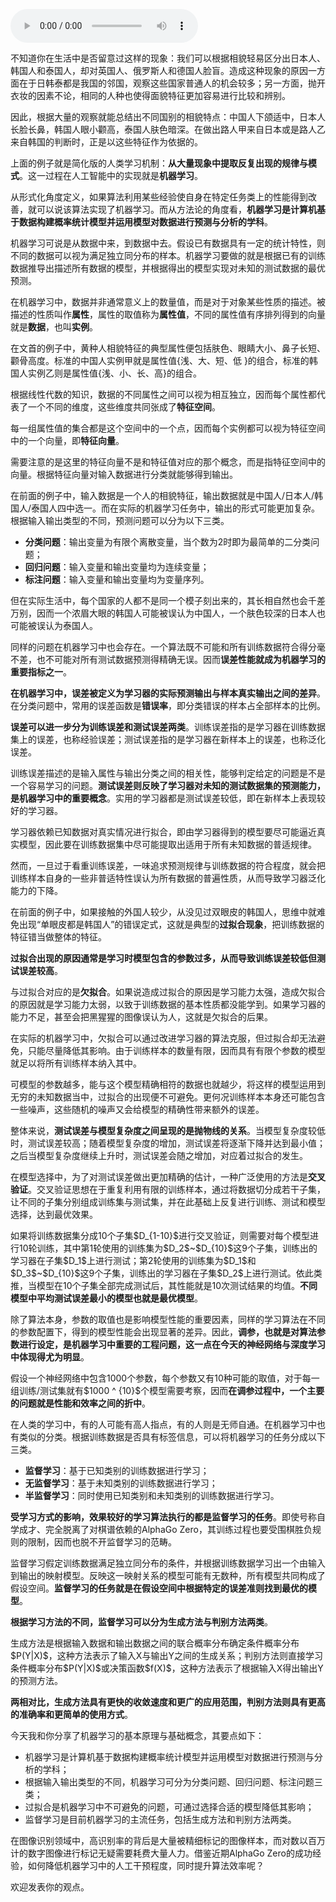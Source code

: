 <audio title="07 机器学习 _ 数山有路，学海无涯：机器学习概论" src="https://static001.geekbang.org/resource/audio/07/9a/07d2bd041d045fdbbe812a5ee4890c9a.mp3" controls="controls"></audio> 
<p>不知道你在生活中是否留意过这样的现象：我们可以根据相貌轻易区分出日本人、韩国人和泰国人，却对英国人、俄罗斯人和德国人脸盲。造成这种现象的原因一方面在于日韩泰都是我国的邻国，观察这些国家普通人的机会较多；另一方面，抛开衣妆的因素不论，相同的人种也使得面貌特征更加容易进行比较和辨别。</p>
<p>因此，根据大量的观察就能总结出不同国别的相貌特点：中国人下颌适中，日本人长脸长鼻，韩国人眼小颧高，泰国人肤色暗深。在做出路人甲来自日本或是路人乙来自韩国的判断时，正是以这些特征作为依据的。</p>
<p>上面的例子就是简化版的人类学习机制：<strong>从大量现象中提取反复出现的规律与模式</strong>。这一过程在人工智能中的实现就是<strong>机器学习</strong>。</p>
<p>从形式化角度定义，如果算法利用某些经验使自身在特定任务类上的性能得到改善，就可以说该算法实现了机器学习。而从方法论的角度看，<strong>机器学习是计算机基于数据构建概率统计模型并运用模型对数据进行预测与分析的学科</strong>。</p>
<p>机器学习可说是从数据中来，到数据中去。假设已有数据具有一定的统计特性，则不同的数据可以视为满足独立同分布的样本。机器学习要做的就是根据已有的训练数据推导出描述所有数据的模型，并根据得出的模型实现对未知的测试数据的最优预测。</p>
<!-- [[[read_end]]] -->
<p>在机器学习中，数据并非通常意义上的数量值，而是对于对象某些性质的描述。被描述的性质叫作<strong>属性</strong>，属性的取值称为<strong>属性值</strong>，不同的属性值有序排列得到的向量就是<strong>数据</strong>，也叫<strong>实例</strong>。</p>
<p>在文首的例子中，黄种人相貌特征的典型属性便包括肤色、眼睛大小、鼻子长短、颧骨高度。标准的中国人实例甲就是属性值{浅、大、短、低 }的组合，标准的韩国人实例乙则是属性值{浅、小、长、高}的组合。</p>
<p>根据线性代数的知识，数据的不同属性之间可以视为相互独立，因而每个属性都代表了一个不同的维度，这些维度共同张成了<strong>特征空间</strong>。</p>
<p>每一组属性值的集合都是这个空间中的一个点，因而每个实例都可以视为特征空间中的一个向量，即<strong>特征向量</strong>。</p>
<p>需要注意的是这里的特征向量不是和特征值对应的那个概念，而是指特征空间中的向量。根据特征向量对输入数据进行分类就能够得到输出。</p>
<p>在前面的例子中，输入数据是一个人的相貌特征，输出数据就是中国人/日本人/韩国人/泰国人四中选一。而在实际的机器学习任务中，输出的形式可能更加复杂。根据输入输出类型的不同，预测问题可以分为以下三类。</p>
<ul>
<li><strong>分类问题</strong>：输出变量为有限个离散变量，当个数为2时即为最简单的二分类问题；</li>
<li><strong>回归问题</strong>：输入变量和输出变量均为连续变量；</li>
<li><strong>标注问题</strong>：输入变量和输出变量均为变量序列。</li>
</ul>
<p>但在实际生活中，每个国家的人都不是同一个模子刻出来的，其长相自然也会千差万别，因而一个浓眉大眼的韩国人可能被误认为中国人，一个肤色较深的日本人也可能被误认为泰国人。</p>
<p>同样的问题在机器学习中也会存在。一个算法既不可能和所有训练数据符合得分毫不差，也不可能对所有测试数据预测得精确无误。因而<strong>误差性能就成为机器学习的重要指标之一</strong>。</p>
<p><strong>在机器学习中，误差被定义为学习器的实际预测输出与样本真实输出之间的差异</strong>。在分类问题中，常用的误差函数是<strong>错误率</strong>，即分类错误的样本占全部样本的比例。</p>
<p><strong>误差可以进一步分为训练误差和测试误差两类</strong>。训练误差指的是学习器在训练数据集上的误差，也称经验误差；测试误差指的是学习器在新样本上的误差，也称泛化误差。</p>
<p>训练误差描述的是输入属性与输出分类之间的相关性，能够判定给定的问题是不是一个容易学习的问题。<strong>测试误差则反映了学习器对未知的测试数据集的预测能力，是机器学习中的重要概念</strong>。实用的学习器都是测试误差较低，即在新样本上表现较好的学习器。</p>
<p>学习器依赖已知数据对真实情况进行拟合，即由学习器得到的模型要尽可能逼近真实模型，因此要在训练数据集中尽可能提取出适用于所有未知数据的普适规律。</p>
<p>然而，一旦过于看重训练误差，一味追求预测规律与训练数据的符合程度，就会把训练样本自身的一些非普适特性误认为所有数据的普遍性质，从而导致学习器泛化能力的下降。</p>
<p>在前面的例子中，如果接触的外国人较少，从没见过双眼皮的韩国人，思维中就难免出现“单眼皮都是韩国人”的错误定式，这就是典型的<strong>过拟合现象</strong>，把训练数据的特征错当做整体的特征。</p>
<p><strong>过拟合出现的原因通常是学习时模型包含的参数过多，从而导致训练误差较低但测试误差较高</strong>。</p>
<p>与过拟合对应的是<strong>欠拟合</strong>。如果说造成过拟合的原因是学习能力太强，造成欠拟合的原因就是学习能力太弱，以致于训练数据的基本性质都没能学到。如果学习器的能力不足，甚至会把黑猩猩的图像误认为人，这就是欠拟合的后果。</p>
<p>在实际的机器学习中，欠拟合可以通过改进学习器的算法克服，但过拟合却无法避免，只能尽量降低其影响。由于训练样本的数量有限，因而具有有限个参数的模型就足以将所有训练样本纳入其中。</p>
<p>可模型的参数越多，能与这个模型精确相符的数据也就越少，将这样的模型运用到无穷的未知数据当中，过拟合的出现便不可避免。更何况训练样本本身还可能包含一些噪声，这些随机的噪声又会给模型的精确性带来额外的误差。</p>
<p>整体来说，<strong>测试误差与模型复杂度之间呈现的是抛物线的关系</strong>。当模型复杂度较低时，测试误差较高；随着模型复杂度的增加，测试误差将逐渐下降并达到最小值；之后当模型复杂度继续上升时，测试误差会随之增加，对应着过拟合的发生。</p>
<p>在模型选择中，为了对测试误差做出更加精确的估计，一种广泛使用的方法是<strong>交叉验证</strong>。交叉验证思想在于重复利用有限的训练样本，通过将数据切分成若干子集，让不同的子集分别组成训练集与测试集，并在此基础上反复进行训练、测试和模型选择，达到最优效果。</p>
<p>如果将训练数据集分成10个子集$D_{1-10}$进行交叉验证，则需要对每个模型进行10轮训练，其中第1轮使用的训练集为$D_2$~$D_{10}$这9个子集，训练出的学习器在子集$D_1$上进行测试；第2轮使用的训练集为$D_1$和$D_3$~$D_{10}$这9个子集，训练出的学习器在子集$D_2$上进行测试。依此类推，当模型在10个子集全部完成测试后，其性能就是10次测试结果的均值。<strong>不同模型中平均测试误差最小的模型也就是最优模型</strong>。</p>
<p>除了算法本身，参数的取值也是影响模型性能的重要因素，同样的学习算法在不同的参数配置下，得到的模型性能会出现显著的差异。因此，<strong>调参，也就是对算法参数进行设定，是机器学习中重要的工程问题，这一点在今天的神经网络与深度学习中体现得尤为明显</strong>。</p>
<p>假设一个神经网络中包含1000个参数，每个参数又有10种可能的取值，对于每一组训练/测试集就有$1000 ^ {10}$个模型需要考察，因而<strong>在调参过程中，一个主要的问题就是性能和效率之间的折中</strong>。</p>
<p>在人类的学习中，有的人可能有高人指点，有的人则是无师自通。在机器学习中也有类似的分类。根据训练数据是否具有标签信息，可以将机器学习的任务分成以下三类。</p>
<ul>
<li><strong>监督学习</strong>：基于已知类别的训练数据进行学习；</li>
<li><strong>无监督学习</strong>：基于未知类别的训练数据进行学习；</li>
<li><strong>半监督学习</strong>：同时使用已知类别和未知类别的训练数据进行学习。</li>
</ul>
<p><strong>受学习方式的影响，效果较好的学习算法执行的都是监督学习的任务</strong>。即使号称自学成才、完全脱离了对棋谱依赖的AlphaGo Zero，其训练过程也要受围棋胜负规则的限制，因而也脱不开监督学习的范畴。</p>
<p>监督学习假定训练数据满足独立同分布的条件，并根据训练数据学习出一个由输入到输出的映射模型。反映这一映射关系的模型可能有无数种，所有模型共同构成了假设空间。<strong>监督学习的任务就是在假设空间中根据特定的误差准则找到最优的模型</strong>。</p>
<p><strong>根据学习方法的不同，监督学习可以分为生成方法与判别方法两类</strong>。</p>
<p>生成方法是根据输入数据和输出数据之间的联合概率分布确定条件概率分布$P(Y|X)$，这种方法表示了输入X与输出Y之间的生成关系；判别方法则直接学习条件概率分布$P(Y|X)$或决策函数$f(X)$，这种方法表示了根据输入X得出输出Y的预测方法。</p>
<p><strong>两相对比，生成方法具有更快的收敛速度和更广的应用范围，判别方法则具有更高的准确率和更简单的使用方式</strong>。</p>
<p>今天我和你分享了机器学习的基本原理与基础概念，其要点如下：</p>
<ul>
<li>机器学习是计算机基于数据构建概率统计模型并运用模型对数据进行预测与分析的学科；</li>
<li>根据输入输出类型的不同，机器学习可分为分类问题、回归问题、标注问题三类；</li>
<li>过拟合是机器学习中不可避免的问题，可通过选择合适的模型降低其影响；</li>
<li>监督学习是目前机器学习的主流任务，包括生成方法和判别方法两类。</li>
</ul>
<p>在图像识别领域中，高识别率的背后是大量被精细标记的图像样本，而对数以百万计的数字图像进行标记无疑需要耗费大量人力。借鉴近期AlphaGo Zero的成功经验，如何降低机器学习中的人工干预程度，同时提升算法效率呢？</p>
<p>欢迎发表你的观点。</p>
<p><img src="https://static001.geekbang.org/resource/image/48/4c/4877cc0a3c4a5690364a24a35862324c.jpg" alt=""></p>
<p></p>

